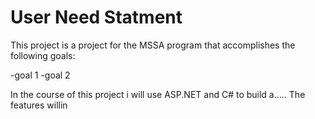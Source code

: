# User Need Statment
This project is a project for the MSSA program that accomplishes the following goals:

-goal 1
-goal 2

In the course of this project i will use ASP.NET and C# to build a.....
The features willin